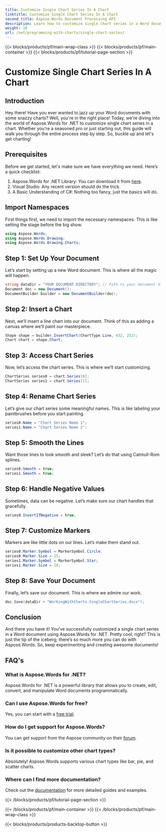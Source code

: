 ```yaml
---
title: Customize Single Chart Series In A Chart
linktitle: Customize Single Chart Series In A Chart
second_title: Aspose.Words Document Processing API
description: Learn how to customize single chart series in a Word document using Aspose.Words for .NET. Follow our step-by-step guide for a seamless experience.
weight: 10
url: /net/programming-with-charts/single-chart-series/
---
```


{{< blocks/products/pf/main-wrap-class >}}
{{< blocks/products/pf/main-container >}}
{{< blocks/products/pf/tutorial-page-section >}}

# Customize Single Chart Series In A Chart

## Introduction

Hey there! Have you ever wanted to jazz up your Word documents with some snazzy charts? Well, you're in the right place! Today, we're diving into the world of Aspose.Words for .NET to customize single chart series in a chart. Whether you're a seasoned pro or just starting out, this guide will walk you through the entire process step by step. So, buckle up and let's get charting!

## Prerequisites

Before we get started, let's make sure we have everything we need. Here’s a quick checklist:

1. Aspose.Words for .NET Library: You can download it from [here](https://releases.aspose.com/words/net/).
2. Visual Studio: Any recent version should do the trick.
3. A Basic Understanding of C#: Nothing too fancy, just the basics will do.

## Import Namespaces

First things first, we need to import the necessary namespaces. This is like setting the stage before the big show.

```csharp
using Aspose.Words;
using Aspose.Words.Drawing;
using Aspose.Words.Drawing.Charts;
```

## Step 1: Set Up Your Document

Let’s start by setting up a new Word document. This is where all the magic will happen.

```csharp
string dataDir = "YOUR DOCUMENT DIRECTORY"; // Path to your document directory
Document doc = new Document();
DocumentBuilder builder = new DocumentBuilder(doc);
```

## Step 2: Insert a Chart

Next, we’ll insert a line chart into our document. Think of this as adding a canvas where we’ll paint our masterpiece.

```csharp
Shape shape = builder.InsertChart(ChartType.Line, 432, 252);
Chart chart = shape.Chart;
```

## Step 3: Access Chart Series

Now, let’s access the chart series. This is where we’ll start customizing.

```csharp
ChartSeries series0 = chart.Series[0];
ChartSeries series1 = chart.Series[1];
```

## Step 4: Rename Chart Series

Let’s give our chart series some meaningful names. This is like labeling your paintbrushes before you start painting.

```csharp
series0.Name = "Chart Series Name 1";
series1.Name = "Chart Series Name 2";
```

## Step 5: Smooth the Lines

Want those lines to look smooth and sleek? Let’s do that using Catmull-Rom splines.

```csharp
series0.Smooth = true;
series1.Smooth = true;
```

## Step 6: Handle Negative Values

Sometimes, data can be negative. Let’s make sure our chart handles that gracefully.

```csharp
series0.InvertIfNegative = true;
```

## Step 7: Customize Markers

Markers are like little dots on our lines. Let’s make them stand out.

```csharp
series0.Marker.Symbol = MarkerSymbol.Circle;
series0.Marker.Size = 15;
series1.Marker.Symbol = MarkerSymbol.Star;
series1.Marker.Size = 10;
```

## Step 8: Save Your Document

Finally, let’s save our document. This is where we admire our work.

```csharp
doc.Save(dataDir + "WorkingWithCharts.SingleChartSeries.docx");
```

## Conclusion

And there you have it! You’ve successfully customized a single chart series in a Word document using Aspose.Words for .NET. Pretty cool, right? This is just the tip of the iceberg; there’s so much more you can do with Aspose.Words. So, keep experimenting and creating awesome documents!

## FAQ's

### What is Aspose.Words for .NET?
Aspose.Words for .NET is a powerful library that allows you to create, edit, convert, and manipulate Word documents programmatically.

### Can I use Aspose.Words for free?
Yes, you can start with a [free trial](https://releases.aspose.com/).

### How do I get support for Aspose.Words?
You can get support from the Aspose community on their [forum](https://forum.aspose.com/c/words/8).

### Is it possible to customize other chart types?
Absolutely! Aspose.Words supports various chart types like bar, pie, and scatter charts.

### Where can I find more documentation?
Check out the [documentation](https://reference.aspose.com/words/net/) for more detailed guides and examples.

{{< /blocks/products/pf/tutorial-page-section >}}

{{< /blocks/products/pf/main-container >}}
{{< /blocks/products/pf/main-wrap-class >}}

{{< blocks/products/products-backtop-button >}}

